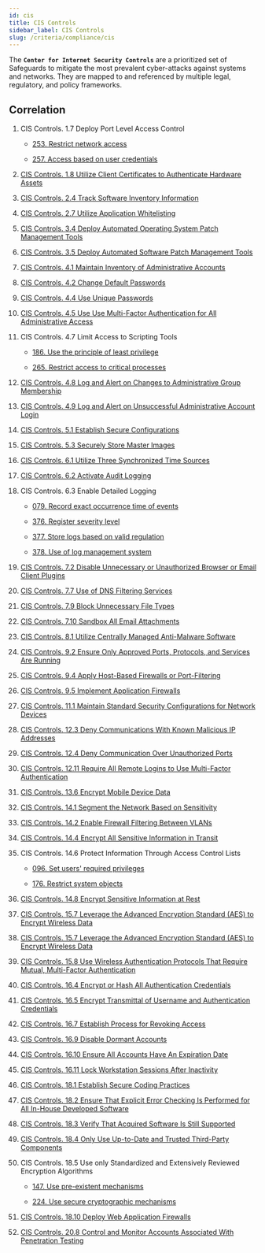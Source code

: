 ```yaml
---
id: cis
title: CIS Controls
sidebar_label: CIS Controls
slug: /criteria/compliance/cis
---
```


The **`Center for Internet Security Controls`**
are a prioritized set of Safeguards
to mitigate the most prevalent cyber-attacks
against systems and networks.
They are mapped to and referenced
by multiple legal, regulatory,
and policy frameworks.

## Correlation

1. CIS Controls. 1.7 Deploy Port Level Access Control

    - [253. Restrict network access](/criteria/requirements/253)

    - [257. Access based on user credentials](/criteria/requirements/257)

2. [CIS Controls. 1.8 Utilize Client Certificates to Authenticate Hardware Assets](/criteria/requirements/088)

3. [CIS Controls. 2.4 Track Software Inventory Information](/criteria/requirements/262)

4. [CIS Controls. 2.7 Utilize Application Whitelisting](/criteria/requirements/041)

5. [CIS Controls. 3.4 Deploy Automated Operating System Patch Management Tools](/criteria/requirements/353)

6. [CIS Controls. 3.5 Deploy Automated Software Patch Management Tools](/criteria/requirements/262)

7. [CIS Controls. 4.1 Maintain Inventory of Administrative Accounts](/criteria/requirements/095)

8. [CIS Controls. 4.2 Change Default Passwords](/criteria/requirements/142)

9. [CIS Controls. 4.4 Use Unique Passwords](/criteria/requirements/143)

10. [CIS Controls. 4.5 Use Use Multi-Factor Authentication for All Administrative Access](/criteria/requirements/181)

11. CIS Controls. 4.7 Limit Access to Scripting Tools

    - [186. Use the principle of least privilege](/criteria/requirements/186)

    - [265. Restrict access to critical processes](/criteria/requirements/265)

12. [CIS Controls. 4.8 Log and Alert on Changes to Administrative Group Membership](/criteria/requirements/075)

13. [CIS Controls. 4.9 Log and Alert on Unsuccessful Administrative Account Login](/criteria/requirements/075)

14. [CIS Controls. 5.1 Establish Secure Configurations](/criteria/requirements/062)

15. [CIS Controls. 5.3 Securely Store Master Images](/criteria/requirements/046)

16. [CIS Controls. 6.1 Utilize Three Synchronized Time Sources](/criteria/requirements/363)

17. [CIS Controls. 6.2 Activate Audit Logging](/criteria/requirements/075)

18. CIS Controls. 6.3 Enable Detailed Logging

    - [079. Record exact occurrence time of events](/criteria/requirements/079)

    - [376. Register severity level](/criteria/requirements/376)

    - [377. Store logs based on valid regulation](/criteria/requirements/377)

    - [378. Use of log management system](/criteria/requirements/378)

19. [CIS Controls. 7.2 Disable Unnecessary or Unauthorized Browser or Email Client Plugins](/criteria/requirements/266)

20. [CIS Controls. 7.7 Use of DNS Filtering Services](/criteria/requirements/258)

21. [CIS Controls. 7.9 Block Unnecessary File Types](/criteria/requirements/118)

22. [CIS Controls. 7.10 Sandbox All Email Attachments](/criteria/requirements/118)

23. [CIS Controls. 8.1 Utilize Centrally Managed Anti-Malware Software](/criteria/requirements/273)

24. [CIS Controls. 9.2 Ensure Only Approved Ports, Protocols, and Services Are Running](/criteria/requirements/255)

25. [CIS Controls. 9.4 Apply Host-Based Firewalls or Port-Filtering](/criteria/requirements/273)

26. [CIS Controls. 9.5 Implement Application Firewalls](/criteria/requirements/273)

27. [CIS Controls. 11.1 Maintain Standard Security Configurations for Network Devices](/criteria/requirements/062)

28. [CIS Controls. 12.3 Deny Communications With Known Malicious IP Addresses](/criteria/requirements/259)

29. [CIS Controls. 12.4 Deny Communication Over Unauthorized Ports](/criteria/requirements/255)

30. [CIS Controls. 12.11 Require All Remote Logins to Use Multi-Factor Authentication](/criteria/requirements/181)

31. [CIS Controls. 13.6 Encrypt Mobile Device Data](/criteria/requirements/147)

32. [CIS Controls. 14.1 Segment the Network Based on Sensitivity](/criteria/requirements/259)

33. [CIS Controls. 14.2 Enable Firewall Filtering Between VLANs](/criteria/requirements/273)

34. [CIS Controls. 14.4 Encrypt All Sensitive Information in Transit](/criteria/requirements/181)

35. CIS Controls. 14.6 Protect Information Through Access Control Lists

    - [096. Set users' required privileges](/criteria/requirements/096)

    - [176. Restrict system objects](/criteria/requirements/176)

36. [CIS Controls. 14.8 Encrypt Sensitive Information at Rest](/criteria/requirements/185)

37. [CIS Controls. 15.7 Leverage the Advanced Encryption Standard (AES) to Encrypt Wireless Data](/criteria/requirements/181)

38. [CIS Controls. 15.7 Leverage the Advanced Encryption Standard (AES) to Encrypt Wireless Data](/criteria/requirements/224)

39. [CIS Controls. 15.8 Use Wireless Authentication Protocols That Require Mutual, Multi-Factor Authentication](/criteria/requirements/257)

40. [CIS Controls. 16.4 Encrypt or Hash All Authentication Credentials](/criteria/requirements/134)

41. [CIS Controls. 16.5 Encrypt Transmittal of Username and Authentication Credentials](/criteria/requirements/181)

42. [CIS Controls. 16.7 Establish Process for Revoking Access](/criteria/requirements/034)

43. [CIS Controls. 16.9 Disable Dormant Accounts](/criteria/requirements/144)

44. [CIS Controls. 16.10 Ensure All Accounts Have An Expiration Date](/criteria/requirements/130)

45. [CIS Controls. 16.11 Lock Workstation Sessions After Inactivity](/criteria/requirements/023)

46. [CIS Controls. 18.1 Establish Secure Coding Practices](/criteria/requirements/158)

47. [CIS Controls. 18.2 Ensure That Explicit Error Checking Is Performed for All In-House Developed Software](/criteria/requirements/173)

48. [CIS Controls. 18.3 Verify That Acquired Software Is Still Supported](/criteria/requirements/262)

49. [CIS Controls. 18.4 Only Use Up-to-Date and Trusted Third-Party Components](/criteria/requirements/262)

50. CIS Controls. 18.5 Use only Standardized and Extensively Reviewed Encryption Algorithms

    - [147. Use pre-existent mechanisms](/criteria/requirements/147)

    - [224. Use secure cryptographic mechanisms](/criteria/requirements/224)

51. [CIS Controls. 18.10 Deploy Web Application Firewalls](/criteria/requirements/062)

52. [CIS Controls. 20.8 Control and Monitor Accounts Associated With Penetration Testing](/criteria/requirements/154)
